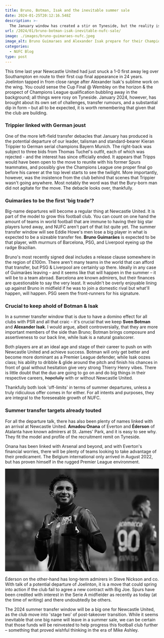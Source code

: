 ```yaml
---
title: Bruno, Botman, Isak and the inevitable summer sale
date: 2024-01-25T20:12:16.548Z
description: >-
  The January window has created a stir on Tyneside, but the reality is NUFC will be forced to sell one of their key men this summer, with Bruno catching the eye.
url: /2024/01/bruno-botman-isak-inevitable-nufc-sale/
image: ./images/bruno-guimaraes-nufc.jpeg
image_alt: Bruno Guimaraes and Alexander Isak prepare for their Champions League clash
categories:
  - NUFC Blog
type: post
---
```


This time last year Newcastle United had just snuck a 1-0 first away leg over Southampton en route to their first cup final appearance in 24 years. Joelinton tapped in from close range after Alexander Isak's sublime work on the wing. You could sense the Cup Final @ Wembley on the horizon & the prospect of Champions League qualification bubbling away in the background; all things were rosy on Tyneside.
January 2024, however, has brought about its own set of challenges, transfer rumours, and a substantial dip in form – but all to be expected, it is worth remembering that given that the club are building.

### Trippier linked with German joust

One of the more left-field transfer debacles that January has produced is the potential departure of our leader, talisman and standard-bearer Kieran Trippier to German serial champions Bayern Munich. The right-back was subject to three bids from Thomas Tuchel's outfit, each of which was rejected - and the interest has since officially ended. It appears that Tripps would have been open to the move to reunite with his former Spurs teammates, and possibly give the Champions League one proper final go before his career at the top level starts to see the twilight. More importantly, however, was the insistence from the club behind that scenes that Trippier wasn't going anywhere. Most notably the word was that the Bury-born man did not agitate for the move. The debacle looks over, thankfully.

### Guimarães to be the first 'big trade'?

Big-name departures will become a regular thing at Newcastle United. It is part of the model to grow this football club. You can count on one hand the amount of teams in world football that are immune to having their big star players lured away, and NUFC aren't part of that list quite yet. The summer transfer window will see Eddie Howe's men lose a big player in what is expected to be a sizeable transfer fee. **Bruno Guimarães** is expected to be that player, with murmurs of Barcelona, PSG, and Liverpool eyeing up the radge Brazilian.

Bruno's most recently signed deal includes a release clause somewhere in the region of £100m. There aren't many teams in the world that can afford that transfer, but PSG & Liverpool are certainly up there. Ideally in any case of Guimarães leaving – and it seems like that will happen in the summer – it will be to a team abroad. Barcelona are known admirers, but their finances are questionable to say the very least. It wouldn't be overly enjoyable lining up against Bruno in midfield if he was to join a domestic rival but what'll happen, will happen. PSG seem the front-runners for his signature.

### Crucial to keep ahold of Botman & Isak

In a summer transfer window that is due to have a domino effect for all clubs with PSR and all that craic - it's crucial that we keep **Sven Botman** and **Alexander Isak**. I would argue, albeit controversially, that they are more important members of the side than Bruno; Botman brings composure and assertiveness to our back line, while Isak is a natural goalscorer.

Both players are at an ideal age and stage of their career to push on with Newcastle United and achieve success. Botman will only get better and become more dominant as a Premier League defender, while Isak oozes class; his ability to dribble & glide around the pitch and finish his chances in front of goal without hesitation give very strong Thierry Henry vibes. There is little doubt that the duo are going to go on and do big things in their respective careers, ~~hopefully~~ with or without Newcastle United.

Thankfully both look 'off-limits' in terms of summer departures, unless a truly ridiculous offer comes in for either. For all intents and purposes, they are integral to the foreseeable growth of NUFC.

### Summer transfer targets already touted

For all the departure talk, there has also been plenty of names linked with an arrival at Newcastle United. **Amadou Onana** of Everton and **Éderson** of Atalanta have known admirers at St. James' Park, and it is easy to see why. They fit the model and profile of the recruitment remit on Tyneside.

Onana has been linked with Arsenal and beyond, and with Everton's financial worries, there will be plenty of teams looking to take advantage of their predicament. The Belgium international only arrived in August 2022, but has proven himself in the rugged Premier League environment.

![Ederson of Serie A side Atalanta](./images/ederson-atalanta.jpeg)

Éderson on the other-hand has long-term admirers in Steve Nickson and co. With talk of a potential departure of Joelinton, it is a move that could spring into action if the club fail to agree a new contract with Big Joe. Spurs have been credited with interest in the Serie A midfielder as recently as today (at the time of writing) and there undoubtedly be others.

The 2024 summer transfer window will be a big one for Newcastle United, as the club move into 'stage two' of post-takeover transition. While it seems inevitable that one big name will leave in a summer sale, we can be certain that those funds will be reinvested to help progress this football club further – something that proved wishful thinking in the era of Mike Ashley.
